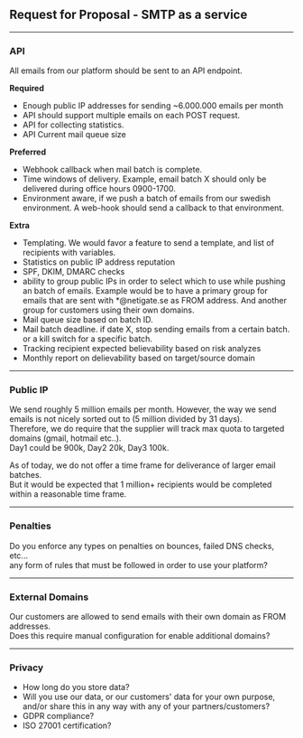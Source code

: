 ## Request for Proposal - SMTP as a service

---

### API

All emails from our platform should be sent to an API endpoint.

**Required**

* Enough public IP addresses for sending ~6.000.000 emails per month
* API should support multiple emails on each POST request.
* API for collecting statistics.
* API Current mail queue size

**Preferred**
* Webhook callback when mail batch is complete.
* Time windows of delivery. Example, email batch X should only be delivered during office hours 0900-1700.
* Environment aware, if we push a batch of emails from our swedish environment. A web-hook should send a callback to that environment.

**Extra**

* Templating. We would favor a feature to send a template, and list of recipients with variables. 
* Statistics on public IP address reputation
* SPF, DKIM, DMARC checks
* ability to group public IPs in order to select which to use while pushing an batch of emails.
  Example would be to have a primary group for emails that are sent with *@netigate.se as FROM address. 
  And another group for customers using their own domains.
* Mail queue size based on batch ID.
* Mail batch deadline. if date X, stop sending emails from a certain batch. or a kill switch for a specific batch.
* Tracking recipient expected believability based on risk analyzes
* Monthly report on delievability based on target/source domain
---

### Public IP

We send roughly 5 million emails per month. However, the way we send emails is not nicely sorted out to (5 million divided by 31 days).  
Therefore, we do require that the supplier will track max quota to targeted domains (gmail, hotmail etc..).  
Day1 could be 900k, Day2 20k, Day3 100k.  

As of today, we do not offer a time frame for deliverance of larger email batches.  
But it would be expected that 1 million+ recipients would be completed within a reasonable time frame.  


---

### Penalties
Do you enforce any types on penalties on bounces, failed DNS checks, etc...  
any form of rules that must be followed in order to use your platform?

---

### External Domains

Our customers are allowed to send emails with their own domain as FROM addresses.  
Does this require manual configuration for enable additional domains?

---

### Privacy

* How long do you store data?
* Will you use our data, or our customers' data for your own purpose, and/or share this in any way with any of your partners/customers?
* GDPR compliance?
* ISO 27001 certification?
